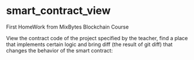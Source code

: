 # smart_contract_view
First HomeWork from MixBytes Blockchain Course

View the contract code of the project specified by the teacher, find a place that implements certain logic and bring diff (the result of git diff) that changes the behavior of the smart contract:


